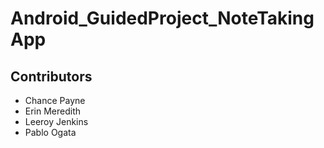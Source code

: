 # Android_GuidedProject_NoteTakingApp

## Contributors
* Chance Payne
* Erin Meredith
* Leeroy Jenkins
* Pablo Ogata
